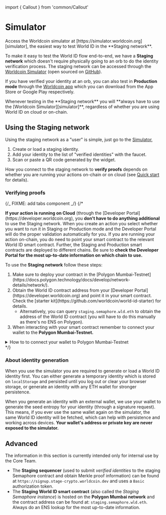 import { Callout } from 'common/Callout'

# Simulator

<Callout type="tip">
  Access the Worldcoin simulator at
  [https://simulator.worldcoin.org][simulator], the easiest way to test World ID
  in the **Staging network**.
</Callout>

To make it easy to test the World ID flow end-to-end, we have a **Staging network** which doesn't require physically going to an orb to do the identity verification process. The staging network can be accessed through the [Worldcoin Simulator][simulator] (open sourced on [GitHub](https://github.com/worldcoin/simulator)).

If you have verified your identity at an orb, you can also test in **Production mode** through the [Worldcoin app](https://worldcoin.org/download) which you can download from the App Store or Google Play respectively.

<Callout type="tip">
  Whenever testing in the **Staging network** you will **always have to use the
  [Worldcoin Simulator][simulator]**, regardless of whether you are using World
  ID on cloud or on-chain.
</Callout>

## Using the Staging network

Using the staging network as a "user" is simple, just go to the [Simulator][simulator],

1. Create or load a staging identity.
2. Add your identity to the list of "verified identities" with the faucet.
3. Scan or paste a QR code generated by the widget.

How you connect to the staging network to **verify proofs** depends on whether you are running your actions on-chain or on cloud (see [Quick start](/quick-start) for details).

### Verifying proofs

{/_ FIXME: add tabs component _/}
{/\* <Tabs>

  <TabItem value="cloud" label="☁️ Cloud actions">
   <b>If your action is running on Cloud</b> (through the [Developer Portal](https://developer.worldcoin.org), you <b>don't have to do anything additional</b> to use the Staging network. When you create an action you select whether you want to run it in Staging or Production mode and the Developer Portal will do the proper validation automatically for you.
  </TabItem>
  <TabItem value="on-chain" label="⛓ On-chain actions" default>
    If you are running your action on-chain, you do need to point your smart contract to the relevant World ID smart contract. Further, the Staging and Production smart contracts are deployed to different chains. Be sure to <b>check the Developer Portal for the most up-to-date information on which chain to use.</b>

To use the <b>Staging network</b> follow these steps:

<ol>
  <li>
    Make sure to deploy your contract in the [Polygon
    Mumbai-Testnet](https://docs.polygon.technology/docs/develop/network-details/network/).
  </li>
  <li>
    Obtain the World ID contract address from your [Developer
    Portal](https://developer.worldcoin.org) and point it in your smart
    contract. Check the [starter
    kit](https://github.com/worldcoin/world-id-starter) for details.
    <ul>
      <li>
        Alternatively, you can query <code>staging.semaphore.wld.eth</code> to
        obtain the address of the World ID contract (you will have to do this
        manually as there's no ENS on Polygon).
      </li>
    </ul>
  </li>
  <li>
    When interacting with your smart contract remember to connect your wallet to
    the <b>Polygon Mumbai-Testnet.</b>
  </li>
</ol>

<details>
  <summary>How to to connect your wallet to Polygon Mumbai-Testnet</summary>
  <div>
    To connect your wallet to the Polygon Mumbai-Testnet, we recommend using a
    [MetaMask](https://metamask.io) wallet (either mobile or desktop) and
    configuring as follows (both mobile and desktop work fine):
    <ol>
      <li>Go to Settings -> Networks.</li>
      <li>
        Click on "Add network" and set the following parameters.
        <ul>
          <li>
            Network Name: <b>Matic Mumbai</b>
          </li>
          <li>
            RPC URL: <code>https://rpc-mumbai.maticvigil.com</code> or{' '}
            <code>https://rpc-mumbai.matic.today</code> or{' '}
            <code>https://matic-mumbai.chainstacklabs.com</code>
          </li>
          <li>
            Chain ID: <code>80001</code>
          </li>
          <li>
            Symbol: <code>MATIC</code>
          </li>
          <li>
            Block explorer URL: <code>https://mumbai.polygonscan.com/</code>
          </li>
        </ul>
      </li>
      <li>
        After adding your network and switching to it, copy the wallet address.
      </li>
      <li>
        Go to a Mumbai Faucet, for example
        [https://faucet.polygon.technology](https://faucet.polygon.technology)
        and get some <code>MATIC</code> on your wallet.
      </li>
      <li>
        Done! You can now use the Staging network. To test an example, check out
        the [Mesha Airdrop](https://example.id.worldcoin.org).
      </li>
    </ol>
  </div>
</details>

  </TabItem>
</Tabs> */}

### About identity generation

When you use the simulator you are required to generate or load a World ID identity first. You can either generate a temporary identity which is stored on `localStorage` and persisted until you log out or clear your browser storage, or generate an identity with any ETH wallet for stronger persistence.

When you generate an identity with an external wallet, we use your wallet to generate the seed entropy for your identity (through a signature request). This means, if you ever use the same wallet again on the simulator, the same World ID identity will be fetched, which can help with persistence and working across devices. **Your wallet's address or private key are never exposed to the simulator.**

## Advanced

<Callout type="danger">
  The information in this section is currently intended only for internal use by
  the Core Team.
</Callout>

- The **Staging sequencer** (used to submit _verified identities_ to the staging Semaphore contract and obtain Merkle proof information) can be found at `https://signup.stage-crypto.worldcoin.dev` and uses a `Basic` authorization token.
- The **Staging World ID smart contract** (also called the _Staging Semaphore instance_) is hosted on the **Polygon Mumbai network** and the contract address can be found at: `staging.semaphore.wld.eth`. Always do an ENS lookup for the most up-to-date information.

[simulator]: https://simulator.worldcoin.org
